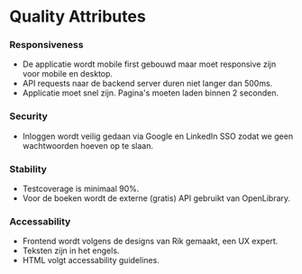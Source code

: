 # Quality Attributes

### Responsiveness
- De applicatie wordt mobile first gebouwd maar moet responsive zijn voor mobile en desktop.
- API requests naar de backend server duren niet langer dan 500ms.
- Applicatie moet snel zijn. Pagina's moeten laden binnen 2 seconden.

### Security
- Inloggen wordt veilig gedaan via Google en LinkedIn SSO zodat we geen wachtwoorden hoeven op te slaan.

### Stability
- Testcoverage is minimaal 90%.
- Voor de boeken wordt de externe (gratis) API gebruikt van OpenLibrary.

### Accessability
- Frontend wordt volgens de designs van Rik gemaakt, een UX expert.
- Teksten zijn in het engels.
- HTML volgt accessability guidelines.

